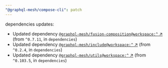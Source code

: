 ```yaml
---
"@graphql-mesh/compose-cli": patch
---
```

dependencies updates:
  - Updated dependency [`@graphql-mesh/fusion-composition@workspace:^` ↗︎](https://www.npmjs.com/package/@graphql-mesh/fusion-composition/v/workspace:^) (from `^0.7.11`, in `dependencies`)
  - Updated dependency [`@graphql-mesh/include@workspace:^` ↗︎](https://www.npmjs.com/package/@graphql-mesh/include/v/workspace:^) (from `^0.2.4`, in `dependencies`)
  - Updated dependency [`@graphql-mesh/utils@workspace:^` ↗︎](https://www.npmjs.com/package/@graphql-mesh/utils/v/workspace:^) (from `^0.103.5`, in `dependencies`)
